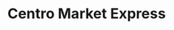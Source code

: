 ---
title: "Centro Market Express"
url: /ciudad-guayana-puerto-ordaz/centro-market-express/
shop: Lebensmittel
---